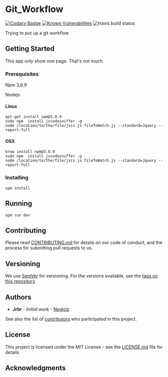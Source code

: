 # Git_Workflow

[![Codacy Badge](https://api.codacy.com/project/badge/Grade/47433a3f672646eca23b9fad967e3627)](https://app.codacy.com/app/Neglolz/Git_workflow?utm_source=github.com&utm_medium=referral&utm_content=Neglolz/Git_workflow&utm_campaign=badger)
<a href="https://snyk.io/test/github/neglolz/git_workflow?targetFile=package.json"><img src="https://snyk.io/test/github/neglolz/git_workflow/badge.svg?targetFile=package.json" alt="Known Vulnerabilities" data-canonical-src="https://snyk.io/test/github/neglolz/git_workflow?targetFile=package.json" style="max-width:100%;"></a>
<img src="https://travis-ci.org/Neglolz/Git_workflow.svg?branch=master" alt="travis build status"/>

Trying to put up a git workflow

## Getting Started

This app only show one page. That's not much.

### Prerequisites

Npm 3.8.9

Nodejs 


#### Linux
```
apt-get install npm@3.8.9
sudo npm  install jscodesniffer -g
node /location/to/the/file/jscs.js fileToWatch.js --standard=Jquery --report-full
```
#### OSX
```
brew install npm@3.8.9
sudo npm  install jscodesniffer -g
node /location/to/the/file/jscs.js fileToWatch.js --standard=Jquery --report-full
```

### Installing

```
npm install
```

## Running 

```
npm run dev
```


## Contributing

Please read [CONTRIBUTING.md](https://gist.github.com/PurpleBooth/b24679402957c63ec426) for details on our code of conduct, and the process for submitting pull requests to us.

## Versioning

We use [SemVer](http://semver.org/) for versioning. For the versions available, see the [tags on this repository](https://github.com/your/project/tags). 

## Authors

* **Jrbr** - *Initial work* - [Neglolz](https://github.com/Neglolz)

See also the list of [contributors](https://github.com/Neglolz/Git_workflow/contributors) who participated in this project.

## License

This project is licensed under the MIT License - see the [LICENSE.md](LICENSE.md) file for details

## Acknowledgments


